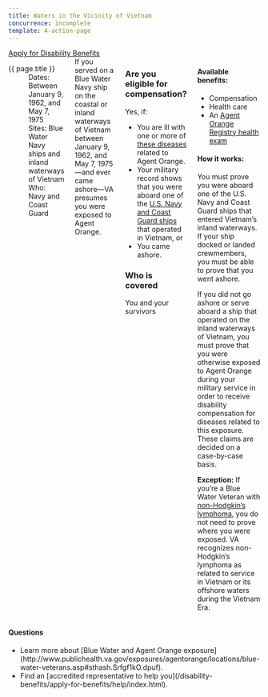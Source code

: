 ```yaml
---
title: Waters in the Vicinity of Vietnam
concurrence: incomplete
template: 4-action-page
---
```


<div class="main" role="main" markdown="0">

<div class="action-bar">
  <div class="row">
    <div class="small-12 columns">
      <a class="uk-button-primary" href="/disability-benefits/apply-for-benefits/">Apply for Disability Benefits</a>
    </div>
  </div>
</div>

<div class="section one" markdown="0">
<div class="primary" markdown="0">
<div class="row" markdown="0">
<div class="small-12 medium-8 columns" markdown="0">

<dl class="panel-list plain">
<dt>{{ page.title }}</dt>
<dd>Dates: Between January 9, 1962, and May 7, 1975</dd>
<dd>Sites: Blue Water Navy ships and inland waterways of Vietnam</dd>
<dd>Who: Navy and Coast Guard</dd>
</dl>

<div markdown="1">
If you served on a Blue Water Navy ship on the coastal or inland waterways of Vietnam between January 9, 1962, and May 7, 1975—and ever came ashore—VA presumes you were exposed to Agent Orange.

</div>
<div class="call-out" markdown="1">

### Are you eligible for compensation?

Yes, if:

- You are ill with one or more of [these diseases](/disability-benefits/conditions/exposure-to-hazardous-materials/agent-orange/diseases/) related to Agent Orange.
- Your military record shows that you were aboard one of the [U.S. Navy and Coast Guard ships](http://www.publichealth.va.gov/exposures/agentorange/shiplist/index.asp) that operated in Vietnam, or
- You came ashore.

### Who is covered

You and your survivors

</div>

<div markdown="1">

#### Available benefits:

- Compensation
- Health care
- An [Agent Orange Registry health exam](/disability-benefits/conditions/exposure-to-hazardous-materials/agent-orange/registry-health-exam/)

#### How it works:

You must prove you were aboard one of the U.S. Navy and Coast Guard ships that entered Vietnam’s inland waterways. If your ship docked or landed crewmembers, you must be able to prove that you went ashore.

If you did not go ashore or serve aboard a ship that operated on the inland waterways of Vietnam, you must prove that you were otherwise exposed to Agent Orange during your military service in order to receive disability compensation for diseases related to this exposure. These claims are decided on a case-by-case basis.

**Exception:** If you’re a Blue Water Veteran with [non-Hodgkin’s lymphoma](/disability-benefits/conditions/exposure-to-hazardous-materials/agent-orange/non-hodgkins/), you do not need to prove where you were exposed. VA recognizes non-Hodgkin’s lymphoma as related to service in Vietnam or its offshore waters during the Vietnam Era.

</div>
</div>

<div class="small-12 medium-4 columns" markdown="0">
<div markdown="0">

<h4 class="highlight">Questions</h4>

<ul class="plain">

<li markdown="1">
Learn more about [Blue Water and Agent Orange exposure](http://www.publichealth.va.gov/exposures/agentorange/locations/blue-water-veterans.asp#sthash.Srfgf1kO.dpuf).
</li>

<li markdown="1">
Find an [accredited representative to help you](/disability-benefits/apply-for-benefits/help/index.html).
</li>

</ul>

</div>
</div>

</div>
</div>
</div>
